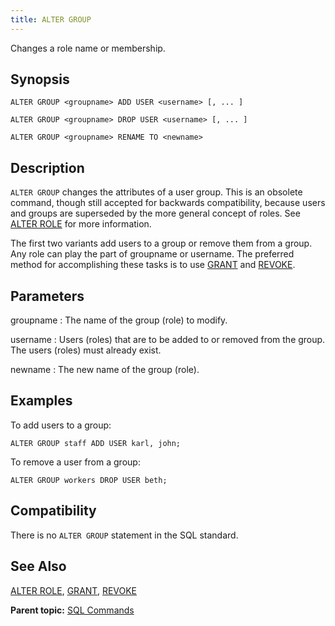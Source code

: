 ```yaml
---
title: ALTER GROUP 
---
```


Changes a role name or membership.

## <a id="section2"></a>Synopsis 

``` {#sql_command_synopsis}
ALTER GROUP <groupname> ADD USER <username> [, ... ]

ALTER GROUP <groupname> DROP USER <username> [, ... ]

ALTER GROUP <groupname> RENAME TO <newname>
```

## <a id="section3"></a>Description 

`ALTER GROUP` changes the attributes of a user group. This is an obsolete command, though still accepted for backwards compatibility, because users and groups are superseded by the more general concept of roles. See [ALTER ROLE](ALTER_ROLE.html) for more information.

The first two variants add users to a group or remove them from a group. Any role can play the part of groupname or username. The preferred method for accomplishing these tasks is to use [GRANT](GRANT.html) and [REVOKE](REVOKE.html).

## <a id="section4"></a>Parameters 

groupname
:   The name of the group \(role\) to modify.

username
:   Users \(roles\) that are to be added to or removed from the group. The users \(roles\) must already exist.

newname
:   The new name of the group \(role\).

## <a id="section5"></a>Examples 

To add users to a group:

```
ALTER GROUP staff ADD USER karl, john;
```

To remove a user from a group:

```
ALTER GROUP workers DROP USER beth;
```

## <a id="section6"></a>Compatibility 

There is no `ALTER GROUP` statement in the SQL standard.

## <a id="section7"></a>See Also 

[ALTER ROLE](ALTER_ROLE.html), [GRANT](GRANT.html), [REVOKE](REVOKE.html)

**Parent topic:** [SQL Commands](../sql_commands/sql_ref.html)

